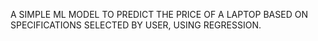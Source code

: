 A SIMPLE ML MODEL TO PREDICT THE PRICE OF A LAPTOP BASED ON SPECIFICATIONS SELECTED BY USER, USING REGRESSION.
